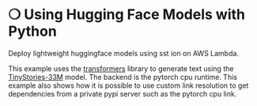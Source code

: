 # ❍ Using Hugging Face Models with Python

Deploy lightweight huggingface models using sst ion on AWS Lambda.

This example uses the [transformers](https://github.com/huggingface/transformers) library to generate text using the [TinyStories-33M](https://huggingface.co/roneneldan/TinyStories-33M) model. The backend is the pytorch cpu runtime. This example also shows how it is possible to use custom
link resolution to get dependencies from a private pypi server such as the pytorch cpu link.

